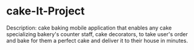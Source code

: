 # cake-It-Project
Description: cake baking mobile application that enables any cake specializing bakery's counter staff, cake decorators, to take user's order and bake for them a perfect cake and deliver it to their house in minutes.  
